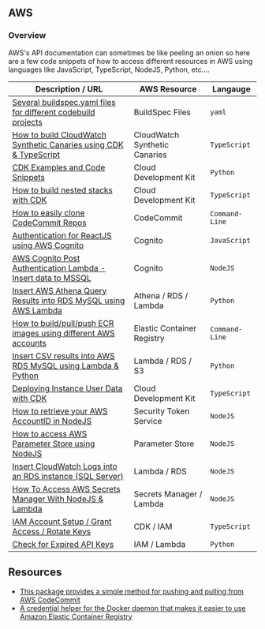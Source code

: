 ## AWS

### Overview

AWS's API documentation can sometimes be like peeling an onion so here are a few code snippets of how to access different resources in AWS using languages like JavaScript, TypeScript, NodeJS, Python, etc....

| Description / URL                                                                                                                     | AWS Resource                  | Langauge       |
| ------------------------------------------------------------------------------------------------------------------------------------- | ----------------------------- | -------------- |
| [Several buildspec.yaml files for different codebuild projects](https://github.com/kaisewhite/BuildSpec)                              | BuildSpec Files               | `yaml`         |
| [How to build CloudWatch Synthetic Canaries using CDK & TypeScript](https://github.com/kaisewhite/CloudWatch-Synthetic-Canaries)      | CloudWatch Synthetic Canaries | `TypeScript`   |
| [CDK Examples and Code Snippets](https://github.com/kaisewhite/AWS-CDK-Examples)                                                      | Cloud Development Kit         | `Python`       |
| [How to build nested stacks with CDK](https://github.com/kaisewhite/CDK-Nested-Stacks)                                                | Cloud Development Kit         | `TypeScript`   |
| [How to easily clone CodeCommit Repos](https://github.com/kaisewhite/Easily-Clone-CodeCommit-Repos)                                   | CodeCommit                    | `Command-Line` |
| [Authentication for ReactJS using AWS Cognito](https://github.com/kaisewhite/Cognito-Authentication-With-ReactJS)                     | Cognito                       | `JavaScript`   |
| [AWS Cognito Post Authentication Lambda - Insert data to MSSQL](https://github.com/kaisewhite/AWS-Cognito-Post-Authentication-Lambda) | Cognito                       | `NodeJS`       |
| [Insert AWS Athena Query Results into RDS MySQL using AWS Lambda](https://github.com/kaisewhite/Upload-Athena-Query-Results-To-RDS)   | Athena / RDS / Lambda         | `Python`       |
| [How to build/pull/push ECR images using different AWS accounts](https://github.com/kaisewhite/Push-ECR-Images-To-Multiple-Accounts)  | Elastic Container Registry    | `Command-Line` |
| [Insert CSV results into AWS RDS MySQL using Lambda & Python](https://github.com/kaisewhite/Insert-CSV-from-S3-Into-MySQL)            | Lambda / RDS / S3             | `Python`       |
| [Deploying Instance User Data with CDK](https://github.com/kaisewhite/Deploying-EC2-UserData-With-CDK)                                | Cloud Development Kit         | `TypeScript`   |
| [How to retrieve your AWS AccountID in NodeJS](https://github.com/kaisewhite/Security-Token-Service-Example-With-NodeJS)              | Security Token Service        | `NodeJS`       |
| [How to access AWS Parameter Store using NodeJS](https://github.com/kaisewhite/Access-AWS-Parameter-Store-NodeJS)                     | Parameter Store               | `NodeJS`       |
| [Insert CloudWatch Logs into an RDS instance (SQL Server)](https://github.com/kaisewhite/Insert-CloudWatch-Logs-Into-RDS)             | Lambda / RDS                  | `NodeJS`       |
| [How To Access AWS Secrets Manager With NodeJS & Lambda](https://github.com/kaisewhite/AWS-Secrets-Manager-with-Node)                 | Secrets Manager / Lambda      | `NodeJS`       |
| [IAM Account Setup / Grant Access / Rotate Keys](https://github.com/kaisewhite/IAM-Account-Security-Setup)                            | CDK / IAM                     | `TypeScript`   |
| [Check for Expired API Keys](https://github.com/kaisewhite/Check-Expired-API-Keys)                                                    | IAM / Lambda                  | `Python`       |

## Resources

- [This package provides a simple method for pushing and pulling from AWS CodeCommit](https://github.com/aws/git-remote-codecommit)
- [A credential helper for the Docker daemon that makes it easier to use Amazon Elastic Container Registry](https://github.com/awslabs/amazon-ecr-credential-helper)
